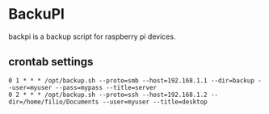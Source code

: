 # BackuPI
backpi is a backup script for raspberry pi devices.

## crontab settings
```
0 1 * * * /opt/backup.sh --proto=smb --host=192.168.1.1 --dir=backup --user=myuser --pass=mypass --title=server
0 2 * * * /opt/backup.sh --proto=ssh --host=192.168.1.2 --dir=/home/filio/Documents --user=myuser --title=desktop
```
